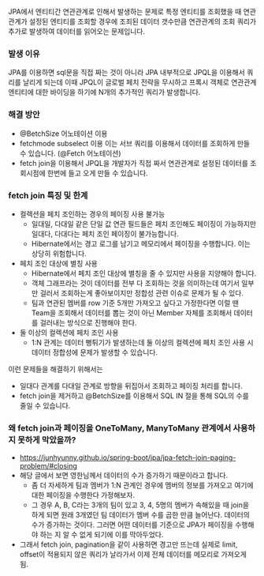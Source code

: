 JPA에서 엔티티간 연관관계로 인해서 발생하는 문제로 특정 엔티티를 조회했을 때 연관관계가 설정된 엔티티를 조회할 경우에 조죄된 데이터 갯수만큼 연관관계의 조회 쿼리가 추가로 발생하여 데이터를 읽어오는 문제입니다.

### 발생 이유

JPA를 이용하면 sql문을 직접 짜는 것이 아니라 JPA 내부적으로 JPQL을 이용해서 쿼리를 날리게 되는데 이때 JPQL이 글로벌 페치 전략을 무시하고 프록시 객체로 연관관계 엔티티에 대한 바이딩을 하기에 N개의 추가적인 쿼리가 발생합니다.

### 해결 방안

- @BetchSize 어노테이션 이용
- fetchmode subselect 이용 이는 서브 쿼리를 이용해서 데이터를 조회하게 만들 수 있습니다. (@Fetch 어노테이션)
- fetch join을 이용해서 JPQL을 개발자가 직접 짜서 연관관계로 설정된 데이터를 조회시점에 한번에 들고 오게 만들 수 있습니다.

### fetch join 특징 및 한계

- 컬렉션을 페치 조인하는 경우의 페이징 사용 불가능
    - 일대일, 다대일 같은 단일 값 연관 필드들은 페치 조인해도 페이징이 가능하지만 일대다, 다대다는 페치 조인 페이징이 불가능합니다.
    - Hibernate에서는 경고 로그를 남기고 메모리에서 페이징을 수행합니다. 이는 상당히 위험합니다.
- 페치 조인 대상에 별칭 사용
    - Hibernate에서 페치 조인 대상에 별칭을 줄 수 있지만 사용을 지양해야 합니다.
    - 객체 그래프라는 것이 데이터를 전부 다 조회하는 것을 의미하는데 여기서 일부만 걸러서 조회하는게 좋아보이지만 정합성 관련 이슈로 문제가 될 수 있다.
    - 팀과 연관된 멤버를 row 기준 5개만 가져오고 싶다고 가정한다면 이럴 땐 Team을 조회해서 데이터를 뽑는 것이 아닌 Member 자체를 조회해서 데이터를 걸러내는 방식으로 진행해야 한다.
- 둘 이상의 컬렉션에 페치 조인 사용
    - 1:N 관계는 데이터 뻥튀기가 발생하는데 둘 이상의 컬렉션에 페치 조인 사용 시 데이터 정합성에 문제가 발생할 수 있습니다.

이런 문제들을 해결하기 위해서는

- 일대다 관계를 다대일 관계로 방향을 뒤집아서 조회하고 페이징 처리를 합니다.
- fetch join을 제거하고 @BetchSize를 이용해서 SQL IN 절을 통해 SQL의 수를 줄일 수 있습니다.

### 왜 fetch join과 페이징을 OneToMany, ManyToMany 관계에서 사용하지 못하게 막았을까?

- https://junhyunny.github.io/spring-boot/jpa/jpa-fetch-join-paging-problem/#closing
- 해당 글에서 보면 영한님께서 데이터의 수가 증가하기 때문이라고 합니다.
    - 좀 더 자세하게 팀과 멤버가 1:N 관계인 경우에 멤버의 정보를 가져오고 여기에 대한 페이징을 수행한다 가정해보자.
    - 그 경우 A, B, C라는 3개의 팀이 있고 3, 4, 5명의 멤버가 속해있을 때 join을 하게 되면 원래 3개였던 팀 데이터가 멤버 수를 곱한 만큼 늘어난다. 데이터의 수가 증가하는 것이다. 그러면 어떤 데이터를 기준으로 JPA가 페이징을 수행해야 하는 지 알 수 없게 되기에 이를 막아두었다.
- 그래서 fetch join, pagination을 같이 사용하면 경고만 뜨는데 실제로 limit, offset이 적용되지 않은 쿼리가 날라가서 이제 전체 데이터를 메모리로 가져오게 됨.
